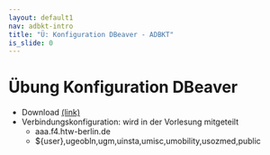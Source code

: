 ```yaml
---
layout: default1
nav: adbkt-intro
title: "Ü: Konfiguration DBeaver - ADBKT"
is_slide: 0
---
```


# Übung Konfiguration DBeaver
- Download [(link)](https://dbeaver.io/download/)
- Verbindungskonfiguration: wird in der Vorlesung mitgeteilt
  - aaa.f4.htw-berlin.de
  - ${user},ugeobln,ugm,uinsta,umisc,umobility,usozmed,public

